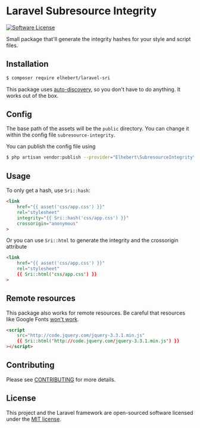 # Laravel Subresource Integrity

[![Software License](https://img.shields.io/badge/license-MIT-brightgreen.svg?style=flat-square)](LICENSE.md)

Small package that'll generate the integrity hashes for your style and script files.

## Installation

```sh
$ composer require elhebert/laravel-sri
```

This package uses [auto-discovery](https://laravel.com/docs/5.5/packages#package-discovery), so you don't have to do anything. It works out of the box.

## Config

The base path of the assets will be the `public` directory. You can change it within the config file `subresource-integrity`.

You can publish the config file using

```sh
$ php artisan vendor:publish --provider="Elhebert\SubresourceIntegrity\SriServiceProvider"
```

## Usage

To only get a hash, use `Sri::hash`:

```html
<link
    href="{{ asset('css/app.css') }}"
    rel="stylesheet"
    integrity="{{ Sri::hash('css/app.css') }}"
    crossorigin="anonymous"
>
```

Or you can use `Sri::html` to generate the integrity and the crossorigin attribute

```html
<link
    href="{{ asset('css/app.css') }}"
    rel="stylesheet"
    {{ Sri::html('css/app.css') }}
>
```

## Remote resources

This package also works for remote resources. Be careful that resources like Google Fonts [won't work](https://github.com/google/fonts/issues/473).

```html
<script
    src="http://code.jquery.com/jquery-3.3.1.min.js"
    {{ Sri::html('http://code.jquery.com/jquery-3.3.1.min.js') }}
></script>
```

## Contributing

Please see [CONTRIBUTING](CONTRIBUTING.md) for more details.

## License

This project and the Laravel framework are open-sourced software licensed under the [MIT license](http://opensource.org/licenses/MIT).
